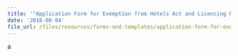 ```yaml
---
title: '"Application Form for Exemption from Hotels Act and Licencing Regulations"'
date: '2018-08-04'
file_url: /files/resources/forms-and-templates/application-form-for-exemption.docx
---
```

a